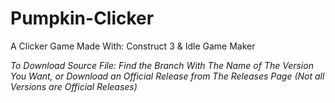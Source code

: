 # Pumpkin-Clicker
A Clicker Game Made With: Construct 3 &amp; Idle Game Maker

_To Download Source File: Find the Branch With The Name of The Version You Want, or Download an Official Release from The Releases Page (Not all Versions are Official Releases)_
